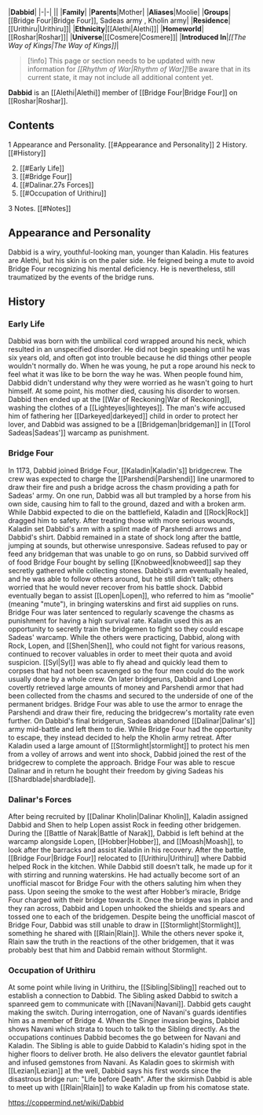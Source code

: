 |**Dabbid**|
|-|-|
||
|**Family**|
|**Parents**|Mother|
|**Aliases**|Moolie|
|**Groups**|[[Bridge Four\|Bridge Four]], Sadeas army , Kholin army|
|**Residence**|[[Urithiru\|Urithiru]]|
|**Ethnicity**|[[Alethi\|Alethi]]|
|**Homeworld**|[[Roshar\|Roshar]]|
|**Universe**|[[Cosmere\|Cosmere]]|
|**Introduced In**|*[[The Way of Kings\|The Way of Kings]]*|

> [!info] This page or section needs to be updated with new information for *[[Rhythm of War\|Rhythm of War]]*!Be aware that in its current state, it may not include all additional content yet.

**Dabbid** is an [[Alethi\|Alethi]] member of [[Bridge Four\|Bridge Four]] on [[Roshar\|Roshar]].

## Contents

1 Appearance and Personality. [[#Appearance and Personality]] 
2 History. [[#History]] 

2. [[#Early Life]] 
2. [[#Bridge Four]] 
2. [[#Dalinar.27s Forces]] 
2. [[#Occupation of Urithiru]] 


3 Notes. [[#Notes]] 


## Appearance and Personality
Dabbid is a wiry, youthful-looking man, younger than Kaladin. His features are Alethi, but his skin is on the paler side.
He feigned being a mute to avoid Bridge Four recognizing his mental deficiency. He is nevertheless, still traumatized by the events of the bridge runs.

## History
### Early Life
Dabbid was born with the umbilical cord wrapped around his neck, which resulted in an unspecified disorder. He did not begin speaking until he was six years old, and often got into trouble because he did things other people wouldn't normally do. When he was young, he put a rope around his neck to feel what it was like to be born the way he was. When people found him, Dabbid didn't understand why they were worried as he wasn't going to hurt himself. At some point, his mother died, causing his disorder to worsen. Dabbid then ended up at the [[War of Reckoning\|War of Reckoning]], washing the clothes of a [[Lighteyes\|lighteyes]]. The man's wife accused him of fathering her [[Darkeyed\|darkeyed]] child in order to protect her lover, and Dabbid was assigned to be a [[Bridgeman\|bridgeman]] in [[Torol Sadeas\|Sadeas']] warcamp as punishment.

### Bridge Four
In 1173, Dabbid joined Bridge Four, [[Kaladin\|Kaladin's]] bridgecrew. The crew was expected to charge the [[Parshendi\|Parshendi]] line unarmored to draw their fire and push a bridge across the chasm providing a path for Sadeas' army. On one run, Dabbid was all but trampled by a horse from his own side, causing him to fall to the ground, dazed and with a broken arm. While Dabbid expected to die on the battlefield, Kaladin and [[Rock\|Rock]] dragged him to safety. After treating those with more serious wounds, Kaladin set Dabbid's arm with a splint made of Parshendi arrows and Dabbid's shirt.
Dabbid remained in a state of shock long after the battle, jumping at sounds, but otherwise unresponsive. Sadeas refused to pay or feed any bridgeman that was unable to go on runs, so Dabbid survived off of food Bridge Four bought by selling [[Knobweed\|knobweed]] sap they secretly gathered while collecting stones. Dabbid’s arm eventually healed, and he was able to follow others around, but he still didn’t talk; others worried that he would never recover from his battle shock. Dabbid eventually began to assist [[Lopen\|Lopen]], who referred to him as “moolie" (meaning "mute"), in bringing waterskins and first aid supplies on runs.
Bridge Four was later sentenced to regularly scavenge the chasms as punishment for having a high survival rate. Kaladin used this as an opportunity to secretly train the bridgemen to fight so they could escape Sadeas' warcamp. While the others were practicing, Dabbid, along with Rock, Lopen, and [[Shen\|Shen]], who could not fight for various reasons, continued to recover valuables in order to meet their quota and avoid suspicion. [[Syl\|Syl]] was able to fly ahead and quickly lead them to corpses that had not been scavenged so the four men could do the work usually done by a whole crew. On later bridgeruns, Dabbid and Lopen covertly retrieved large amounts of money and Parshendi armor that had been collected from the chasms and secured to the underside of one of the permanent bridges. Bridge Four was able to use the armor to enrage the Parshendi and draw their fire, reducing the bridgecrew's mortality rate even further.
On Dabbid's final bridgerun, Sadeas abandoned [[Dalinar\|Dalinar's]] army mid-battle and left them to die. While Bridge Four had the opportunity to escape, they instead decided to help the Kholin army retreat. After Kaladin used a large amount of [[Stormlight\|stormlight]] to protect his men from a volley of arrows and went into shock, Dabbid joined the rest of the bridgecrew to complete the approach. Bridge Four was able to rescue Dalinar and in return he bought their freedom by giving Sadeas his [[Shardblade\|shardblade]].

### Dalinar's Forces
After being recruited by [[Dalinar Kholin\|Dalinar Kholin]], Kaladin assigned Dabbid and Shen to help Lopen assist Rock in feeding other bridgemen.
During the [[Battle of Narak\|Battle of Narak]], Dabbid is left behind at the warcamp alongside Lopen, [[Hobber\|Hobber]], and [[Moash\|Moash]], to look after the barracks and assist Kaladin in his recovery. After the battle, [[Bridge Four\|Bridge Four]] relocated to [[Urithiru\|Urithiru]] where Dabbid helped Rock in the kitchen. While Dabbid still doesn’t talk, he made up for it with stirring and running waterskins. He had actually become sort of an unofficial mascot for Bridge Four with the others saluting him when they pass. Upon seeing the smoke to the west after Hobber’s miracle, Bridge Four charged with their bridge towards it. Once the bridge was in place and they ran across, Dabbid and Lopen unhooked the shields and spears and tossed one to each of the bridgemen.
Despite being the unofficial mascot of Bridge Four, Dabbid was still unable to draw in [[Stormlight\|Stormlight]], something he shared with [[Rlain\|Rlain]]. While the others never spoke it, Rlain saw the truth in the reactions of the other bridgemen, that it was probably best that him and Dabbid remain without Stormlight.

### Occupation of Urithiru
At some point while living in Urithiru, the [[Sibling\|Sibling]] reached out to establish a connection to Dabbid. The Sibling asked Dabbid to switch a spanreed gem to communicate with [[Navani\|Navani]]. Dabbid gets caught making the switch. During interrogation, one of Navani's guards identifies him as a member of Bridge 4. When the Singer invasion begins, Dabbid shows Navani which strata to touch to talk to the Sibling directly.
As the occupations continues Dabbid becomes the go between for Navani and Kaladin. The Sibling is able to guide Dabbid to Kaladin's hiding spot in the higher floors to deliver broth. He also delivers the elevator gauntlet fabrial and infused gemstones from Navani. As Kaladin goes to skirmish with [[Lezian\|Lezian]] at the well, Dabbid says his first words since the disastrous bridge run: "Life before Death". After the skirmish Dabbid is able to meet up with [[Rlain\|Rlain]] to wake Kaladin up from his comatose state.



https://coppermind.net/wiki/Dabbid